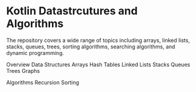 # Kotlin Datastrcutures and Algorithms
The repository covers a wide range of topics including arrays, linked lists, stacks, queues, trees, sorting algorithms, searching algorithms, and dynamic programming.

Overview
Data Structures
Arrays
Hash Tables
Linked Lists
Stacks
Queues
Trees
Graphs

Algorithms
Recursion
Sorting
